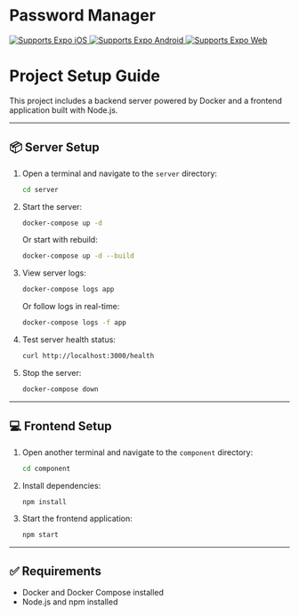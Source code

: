 # Password Manager

<p>
  <!-- iOS -->
  <a href="https://itunes.apple.com/app/apple-store/id982107779">
    <img alt="Supports Expo iOS" longdesc="Supports Expo iOS" src="https://img.shields.io/badge/iOS-4630EB.svg?style=flat-square&logo=APPLE&labelColor=999999&logoColor=fff" />
  </a>
  <!-- Android -->
  <a href="https://play.google.com/store/apps/details?id=host.exp.exponent&referrer=blankexample">
    <img alt="Supports Expo Android" longdesc="Supports Expo Android" src="https://img.shields.io/badge/Android-4630EB.svg?style=flat-square&logo=ANDROID&labelColor=A4C639&logoColor=fff" />
  </a>
  <!-- Web -->
  <a href="https://docs.expo.dev/workflow/web/">
    <img alt="Supports Expo Web" longdesc="Supports Expo Web" src="https://img.shields.io/badge/web-4630EB.svg?style=flat-square&logo=GOOGLE-CHROME&labelColor=4285F4&logoColor=fff" />
  </a>
</p>


# Project Setup Guide

This project includes a backend server powered by Docker and a frontend application built with Node.js.

---

## 📦 Server Setup

1. Open a terminal and navigate to the `server` directory:

    ```bash
    cd server
    ```

2. Start the server:

    ```bash
    docker-compose up -d
    ```

    Or start with rebuild:

    ```bash
    docker-compose up -d --build
    ```

3. View server logs:

    ```bash
    docker-compose logs app
    ```

    Or follow logs in real-time:

    ```bash
    docker-compose logs -f app
    ```

4. Test server health status:

    ```bash
    curl http://localhost:3000/health
    ```

5. Stop the server:

    ```bash
    docker-compose down
    ```

---

## 💻 Frontend Setup

1. Open another terminal and navigate to the `component` directory:

    ```bash
    cd component
    ```

2. Install dependencies:

    ```bash
    npm install
    ```

3. Start the frontend application:

    ```bash
    npm start
    ```

---

## ✅ Requirements

- Docker and Docker Compose installed
- Node.js and npm installed

